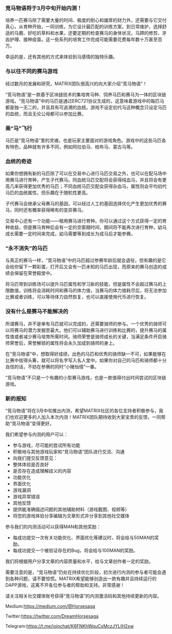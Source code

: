 ### 竞马物语将于3月中旬开始内测！

培养一匹赛马除了需要大量的时间、极度的耐心和雄厚的财力外，还需要与它交付真心，从育种开始，一同训练，为它设计最匹配的训练方案，到日常维护，选择舒适的马厩、好吃的草料和水果，还要定期的检查赛马的身体状况，马蹄的修剪、牙齿护理、接种疫苗。这一些系列的培育工作完成可能需要花费每年数十万甚至百万。

幸运的是，还有其他的方式来体验到马感情的独特乐趣。


### 与以往不同的赛马游戏


经过数月的发展和研究，MATRIX团队很高兴的向大家介绍“竞马物语”！

“竞马物语”是一款基于区块链技术的集培育马种、饲养马匹和赛马为一体的区块链游戏。“竞马物语”中的马匹是通过ERC721协议生成的，这意味着游戏中的每匹马都是独一无二的，并且具有可追溯的血统。游戏不设定初代马这种概念只设定马匹的血统，而且无论公母都可以参加比赛。

### 乘“马"飞行

马匹是“竞马物语”里的灵魂，也是玩家主要面对的游戏角色。游戏中的这些马匹各有特色，品种就有许多不同，例如阿拉伯马、柏布马、蒙古马等。


### 血统的奇迹



如果你想拥有新的马匹除了可以在交易中心进行马匹交易之外，也可以在配马场中用赛马进行育种，产生子代赛马。同血统马匹交配将会获得纯血马，并且将会有更高几率获得更加优秀的马匹；不同血统马匹交配会获得杂血马，属性则会平均初代马匹的血统属性，但乐趣在于随机性更高。

子代赛马会继承父母赛马的基因，可以经过人工的基因选择优化产生更加优秀的赛马，同时还有概率获得稀有的变异赛马。



交易中心还有一个功能——租用赛马进行育种。你可以通过这个方式获得一定的育种收益，但是赛马育种后会有一定的空窗期时间，期间将不能再次进行育种，幼马成长需要一定时间来完成，幼马需要等到成长为成马后才能参赛。


### “永不消失”的马匹

与真正的赛马一样，“竞马物语”中的马匹超过参赛年龄后就会退役，但有趣的是它会给你留下一颗彩蛋，打开后又会有一匹未知的马匹出现，而原来的赛马创造的成绩会保留在荣誉殿堂中。

将马匹带到训练场可以提升马匹属性和学习新的技能，但是属性不会超过赛马的上限数值，训练将会消耗时间和赛马的体力值，当赛马的体力值耗尽后，将无法参加比赛或者训练，可以等待体力自然恢复，也可以直接使用代币进行恢复。

### 没有什么是赛马不能解决的



所谓赛马，并不是单有马匹就可以完成的，还需要骑师的参与。一个优秀的骑师可以将赛马的潜力发掘至最大。他们可以辅助赛马进行训练和比赛的，提升赛马的属性值或者减少赛马培育所需时间。骑师荣誉是骑师成长的关键，当满足条件开启骑师荣誉后，荣誉解锁的属性将会永久加成到骑师的身上。


在“竞马物语”中，想取得好成绩，出色的马匹和优秀的骑师缺一不可，如果能够在比赛中拔得头筹，就可以将名字写入名人堂中。如果你对自己的马匹和骑师都十分自信的话，不妨在参赛的同时“小赌怡情”一番。

“竞马物语”不只是一个有趣的小型赛马游戏，也是一款值得付出时间尝试的区块链游戏。
 


### 新的报知

“竞马物语”将在3月中旬推出内测，希望MATRIX社区的各位支持者积极参与，我们也欢迎更多的人加入本次内测！MATRIX团队期待收到大家宝贵的反馈，一同帮助“竞马物语”变得更好。 

我们希望参与内测的用户可以：
- 参与游戏，尽可能的尝试所有功能
- 积极地与其他游戏玩家和“竞马物语”团队进行交流、沟通
- 向我们提交反馈意见：
- 整体体验是否良好
- 是否存在造成理解歧义的内容
- 功能优化
- 界面优化
- 游戏漏洞
- 游戏异常错误
- 其他反馈
- 提供能准确描述问题的其他辅助材料（游戏截图、视频等）
- 将您的游戏体验分享编辑为文章形式并分享到其他社交媒体

参与我们的内测活动可以获得MAN和其他奖励：
- 每成功提交一次有关功能优化、界面优化等建议时，将会给与50MAN的奖励。
- 每成功提交一个被验证存在的Bug，将会给与100MAN的奖励。

我们将根据用户分享文章的内容质量和水平，给与文章创作者一定的奖励。

需要注意的是，“竞马物语”仍处在持续优化阶段，初次进行内测的参与者可能会遇到各种问题，请不要惊慌。MATRIX希望能够创造出一款有趣并且持续运行的DAPP游戏，这离不开各位参与者的帮助和支持。非常感谢！

请关注相关社交媒体账号获得“竞马物语”的内测激活码和其他持续更新的内容。

Medium:https://medium.com/@Horsesaga

Twitter:https://twitter.com/DreamHorsesaga

Telegram:https://t.me/joinchat/K6FNKhWquCxMczJYLlH2xw
